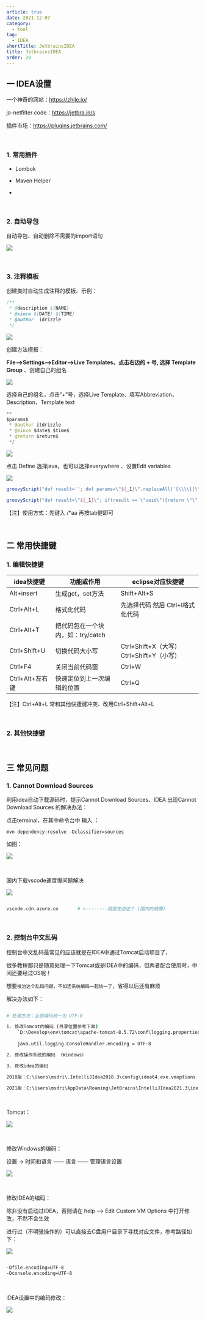 ```yaml
---
article: true
date: 2021-12-07
category:
  - tool
tag:
  - IDEA
shortTitle: JetbrainsIDEA
title: JetbrainsIDEA
order: 20
---
```



## 一 IDEA设置

一个神奇的网站：https://zhile.io/

ja-netfilter code：https://jetbra.in/s

插件市场：https://plugins.jetbrains.com/


<br>

### 1. 常用插件

- Lombok

- Maven Helper

- 



<br>



### 2. 自动导包

自动导包、自动删除不需要的import语句

![](https://image.ventix.top/img01/202101101736156.png)


<br>

### 3. 注释模板

创建类时自动生成注释的模板、示例：

```java
/**
 * @description ${NAME}
 * @since ${DATE} ${TIME}
 * @author  idrizzle
 */
```

![](https://image.ventix.top/img01/202101101736331.png)





创建方法模板：

**File–>Settings–>Editor–>Live Templates、点击右边的 + 号, 选择 Template Group** 、创建自己的组名

![](https://image.ventix.top/img01/202101101737626.png)



选择自己的组名，点击”+”号，选择Live Template、填写Abbreviation，Description，Template text

```java
**
$params$ 
 * @author itdrizzle
 * @since $date$ $time$ 
 * @return $return$
 */
```

![](https://image.ventix.top/img01/202101101737521.png)



点击 Define 选择java，也可以选择everywhere 、设置Edit variables 

![](https://image.ventix.top/img01/202101101737299.png)

```groovy
groovyScript("def result=''; def params=\"${_1}\".replaceAll('[\\\\[|\\\\]|\\\\s]', '').split(',').toList(); for(i = 0; i < params.size(); i++) {result+=' * @param ' + params[i] + ((i < params.size() - 1) ? '\\r\\n' : '')}; return result", methodParameters())
```

```groovy
groovyScript("def result=\"${_1}\"; if(result == \"void\"){return \"\";}else{return \"{@link \"+result+\"}\";}", methodReturnType())
```

【注】使用方式：先键入 /*aa 再按tab健即可

<br>


## 二 常用快捷键

### 1. 编辑快捷键

| idea快捷键      | 功能或作用                        | eclipse对应快捷键                         |
| --------------- | --------------------------------- | ----------------------------------------- |
| Alt+insert      | 生成get，set方法                  | Shift+Alt+S                               |
| Ctrl+Alt+L      | 格式化代码                        | 先选择代码 然后 Ctrl+I格式化代码          |
| Ctrl+Alt+T      | 把代码包在一个块内，如：try/catch |                                           |
| Ctrl+Shift+U    | 切换代码大小写                    | Ctrl+Shift+X（大写） Ctrl+Shift+Y（小写） |
| Ctrl+F4         | 关闭当前代码窗                    | Ctrl+W                                    |
| Ctrl+Alt+左右键 | 快速定位到上一次编辑的位置        | Ctrl+Q                                    |

【注】Ctrl+Alt+L 常和其他快捷键冲突、改用Ctrl+Shift+Alt+L

<br>

### 2. 其他快捷键













<br>


## 三 常见问题



### 1. Cannot Download Sources

利用idea自动下载源码时，提示Cannot Download Sources、IDEA 出现Cannot Download Sources 的解决办法：

点击terminal，在其中命令台中 输入 ：

```
mvn dependency:resolve -Dclassifier=sources
```

如图：

![](https://image.ventix.top/img01/202101101742956.png)

<br>









国内下载vscode速度慢问题解决

![](https://image.ventix.top/img01/202101101743207.png)

```bash

vscode.cdn.azure.cn       # <--------就是左边这个 (国内的镜像)

```



<br/>



### 2. 控制台中文乱码

控制台中文乱码最常见的应该就是在IDEA中通过Tomcat启动项目了，

很多教程都只是随意处理一下Tomcat或是IDEA中的编码，但两者配合使用时，中间还要经过OS呢！

想要`根治这个乱码问题，不如连系统编码一起统一了`，省得以后还有麻烦

解决办法如下：

```bash

# 处理方法：全部编码统一为 UTF-8

1. 修改Tomcat的编码 (目录位置参考下面)
	`D:\Develop\env\tomcat\apache-tomcat-8.5.72\conf\logging.properties`
	
    java.util.logging.ConsoleHandler.encoding = UTF-8

2. 修改操作系统的编码 （Windows）

3. 修改idea的编码

2018版：C:\Users\msdri\.IntelliJIdea2018.3\config\idea64.exe.vmoptions 

2021版：C:\Users\msdri\AppData\Roaming\JetBrains\IntelliJIdea2021.3\idea64.exe.vmoptions 

```

<br>

Tomcat：

![](https://image.ventix.top/img01/202101101745123.png)

<br/>

修改Windows的编码：

设置 → 时间和语言 —— 语言 —— 管理语言设置 

![](https://image.ventix.top/img01/202101101745240.png)

<br/>

修改IDEA的编码：

除非没有启动过IDEA，否则请在 help ——> Edit Custom VM Options 中打开修改，不然不会生效

进行过（不明骚操作的）可以直接去C盘用户目录下寻找对应文件，参考路径如下：

![](https://image.ventix.top/img01/202101101745023.png)

```bash

-Dfile.encoding=UTF-8
-Dconsole.encoding=UTF-8

```

<br/>

IDEA设置中的编码修改：

![](https://image.ventix.top/img01/202101101746355.png)









